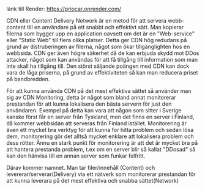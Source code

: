 länk till Render: https://priocar.onrender.com/

CDN eller Content Delivery Network är en metod för att servera webb-content
till en användare på ett snabbt och effektivt sätt. Man kopierar filerna
som bygger upp en application oavsett om det är en "Web-service" eller
"Static Web" till flera olika platser. Detta ger CDN hög redudans på grund
av distruberingen av filerna, något som ökar tillgänglighten hos en webbsida.
CDN ger även högre säkerhet då de kan erbjuda skydd mot DDos attacker, något
som kan användas för att få tillgång till information som man inte skall ha
tillgång till. Den störst säljande poängen med CDN kan dock vara de låga priserna,
på grund av effektiviteten så kan man reducera priset på bandbredden.

För att kunna använda CDN på det mest effektiva sättet så använder man sig
av CDN Monitoring, detta är något som bland annat monitorerar prestandan för
att kunna lokalisera den bästa servern för just den användaren. Exempel på
detta kan vara att någon som sitter i Sverige kanske först får en server från
Tyskland, men det finns en server i Finland, då kommer webbsidan att 
serveras från Finland istället. Monitorering är även ett mycket bra verktyg
för att kunna for hitta problem och sedan lösa dem, monitorering gör det alltså
mycket enklare att lokalisera problem och dess rötter. Ännu en stark punkt för
monitorering är att det är mycket bra på att hantera prestanda problem,
t.ex om en server blir så kallat "DDosad" så kan den hänvisa till en annan
server som funkar felfritt.

Därav kommer namnet. Man tar filer/innehåll (Content) och
levererar/serverar(Delivery) via ett nätverk som monitorerar prestandan
för att kunna leverara på det mest effektiva och snabba sättet(Network)
